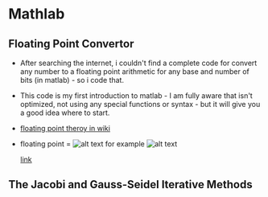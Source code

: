 # Mathlab

## Floating Point Convertor 


* After searching the internet, i couldn't find a complete code for convert any number to a floating point arithmetic for any base and number of bits (in matlab) - so i code that.
* This code is my first introduction to matlab - I am fully aware that isn't optimized, not using any special functions or syntax - but it will give you a good idea where to start.
* <a href="https://en.wikipedia.org/wiki/Floating-point_arithmetic">floating point theroy in wiki</a>
* floating point = ![alt text](https://wikimedia.org/api/rest_v1/media/math/render/svg/1d3df0e2c38ef77dd2cd42114520079bd76b6670) for example ![alt text](https://wikimedia.org/api/rest_v1/media/math/render/svg/ae814346939ac31086e1d0286c41d98e6b053102)

    <a href="https://github.com/MaorAssayag/Mathlab/tree/master/floating_point">link</a>


## The Jacobi and Gauss-Seidel Iterative Methods



